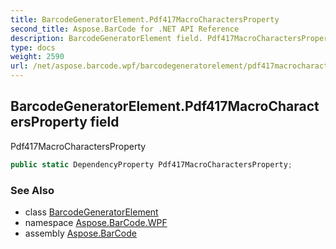 ```yaml
---
title: BarcodeGeneratorElement.Pdf417MacroCharactersProperty
second_title: Aspose.BarCode for .NET API Reference
description: BarcodeGeneratorElement field. Pdf417MacroCharactersProperty
type: docs
weight: 2590
url: /net/aspose.barcode.wpf/barcodegeneratorelement/pdf417macrocharactersproperty/
---
```

## BarcodeGeneratorElement.Pdf417MacroCharactersProperty field

Pdf417MacroCharactersProperty

```csharp
public static DependencyProperty Pdf417MacroCharactersProperty;
```

### See Also

* class [BarcodeGeneratorElement](../)
* namespace [Aspose.BarCode.WPF](../../../aspose.barcode.wpf/)
* assembly [Aspose.BarCode](../../../)


